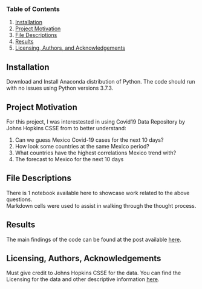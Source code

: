 ### Table of Contents

1. [Installation](#installation)
2. [Project Motivation](#motivation)
3. [File Descriptions](#files)
4. [Results](#results)
5. [Licensing, Authors, and Acknowledgements](#licensing)

## Installation <a name="installation"></a>

Download and Install Anaconda distribution of Python. The code should run with no issues using Python versions 3.7.3. 

## Project Motivation<a name="motivation"></a>

For this project, I was interestested in using Covid19 Data Repository by Johns Hopkins CSSE from to better understand:

1. Can we guess Mexico Covid-19 cases for the next 10 days?
2. How look some countries at the same Mexico period?
3. What countries have the highest correlations Mexico trend with?
4. The forecast to Mexico for the next 10 days


## File Descriptions <a name="files"></a>

There is 1 notebook available here to showcase work related to the above questions.  
Markdown cells were used to assist in walking through the thought process.  

## Results<a name="results"></a>

The main findings of the code can be found at the post available [here](https://medium.com/@josh_2774/how-do-you-become-a-developer-5ef1c1c68711).

## Licensing, Authors, Acknowledgements<a name="licensing"></a>

Must give credit to Johns Hopkins CSSE for the data.  You can find the Licensing for the data and other descriptive information  [here](https://github.com/CSSEGISandData/COVID-19/tree/master/csse_covid_19_data).

